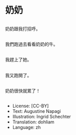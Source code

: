 # 奶奶

##
奶奶跟我打招呼。

##
我們跑過去看看奶奶的牛。

##
我趕上了她。

##
我又跑開了。

##
奶奶很快就累了！

##
* License: [CC-BY]
* Text: Augustine Napagi
* Illustration: Ingrid Schechter
* Translation: dohliam
* Language: zh
